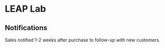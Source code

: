 # LEAP Lab

## Notifications
Sales notified 1-2 weeks after purchase to follow-up with new customers.
